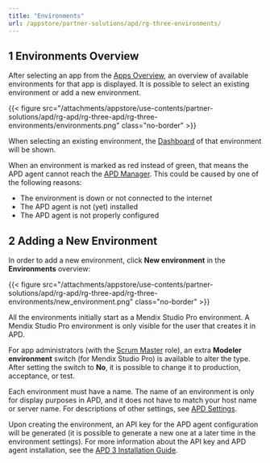 ```yaml
---
title: "Environments"
url: /appstore/partner-solutions/apd/rg-three-environments/
---
```


## 1 Environments Overview

After selecting an app from the [Apps Overview](/appstore/partner-solutions/apd/rg-three-apps/), an overview of available environments for that app is displayed. It is possible to select an existing environment or add a new environment.

{{< figure src="/attachments/appstore/use-contents/partner-solutions/apd/rg-apd/rg-three-apd/rg-three-environments/environments.png" class="no-border" >}}

When selecting an existing environment, the [Dashboard](/appstore/partner-solutions/apd/rg-three-dashboard/) of that environment will be shown.

When an environment is marked as red instead of green, that means the APD agent cannot reach the [APD Manager](https://apd.mendix.com/). This could be caused by one of the following reasons:

* The environment is down or not connected to the internet
* The APD agent is not (yet) installed
* The APD agent is not properly configured

## 2 Adding a New Environment

In order to add a new environment, click **New environment** in the **Environments** overview:

{{< figure src="/attachments/appstore/use-contents/partner-solutions/apd/rg-apd/rg-three-apd/rg-three-environments/new_environment.png" class="no-border" >}}

All the environments initially start as a Mendix Studio Pro environment. A Mendix Studio Pro environment is only visible for the user that creates it in APD.

For app administrators (with the [Scrum Master](/developerportal/general/app-roles/) role), an extra **Modeler environment** switch (for Mendix Studio Pro) is available to alter the type. After setting the switch to **No**, it is possible to change it to production, acceptance, or test.

Each environment must have a name. The name of an environment is only for display purposes in APD, and it does not have to match your host name or server name.
For descriptions of other settings, see [APD Settings](/appstore/partner-solutions/apd/rg-three-settings/).

Upon creating the environment, an API key for the APD agent configuration will be generated (it is possible to generate a new one at a later time in the environment settings). For more information about the API key and APD agent installation, see the [APD 3 Installation Guide](/appstore/partner-solutions/apd/ig-three/).
